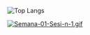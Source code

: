 ![Top Langs](https://github-readme-stats.vercel.app/api/top-langs/?username=ziajoriii7-ggg&theme=buefy)


[![Semana-01-Sesi-n-1.gif](https://i.postimg.cc/x8t3RjdL/Semana-01-Sesi-n-1.gif)](https://dub.sh/UPC-Física-para-CC)
